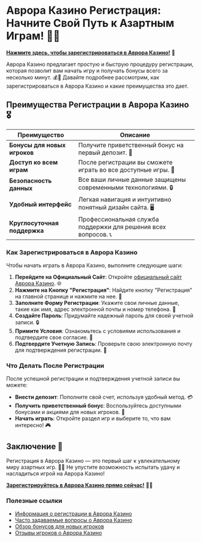 # Аврора Казино Регистрация: Начните Свой Путь к Азартным Играм! 🎉✨

[**Нажмите здесь, чтобы зарегистрироваться в Аврора Казино!**](https://10trafic-stat2.com/click/668546556bcc6313411604bd/6766/13032/subaccount) 🤑

Аврора Казино предлагает простую и быструю процедуру регистрации, которая позволит вам начать игру и получать бонусы всего за несколько минут. 💰🎲 Давайте подробнее рассмотрим, как зарегистрироваться в Аврора Казино и какие преимущества это дает.

## Преимущества Регистрации в Аврора Казино 🎖️

| Преимущество                     | Описание                                                |
|----------------------------------|--------------------------------------------------------|
| **Бонусы для новых игроков**     | Получите приветственный бонус на первый депозит. 🎁    |
| **Доступ ко всем играм**         | После регистрации вы сможете играть во все доступные игры. 🎰 |
| **Безопасность данных**          | Все ваши личные данные защищены современными технологиями. 🔒 |
| **Удобный интерфейс**            | Легкая навигация и интуитивно понятный дизайн сайта. 🖥️ |
| **Круглосуточная поддержка**     | Профессиональная служба поддержки для решения всех вопросов. 📞 |

### Как Зарегистрироваться в Аврора Казино

Чтобы начать играть в Аврора Казино, выполните следующие шаги:

1. **Перейдите на Официальный Сайт**: Откройте [официальный сайт Аврора Казино](https://10trafic-stat2.com/click/668546556bcc6313411604bd/6766/13032/subaccount). 🌐
2. **Нажмите на Кнопку "Регистрация"**: Найдите кнопку "Регистрация" на главной странице и нажмите на нее. 🔑
3. **Заполните Форму Регистрации**: Укажите свои личные данные, такие как имя, адрес электронной почты и номер телефона. 📧
4. **Создайте Пароль**: Придумайте надежный пароль для своей учетной записи. 🔒
5. **Примите Условия**: Ознакомьтесь с условиями использования и подтвердите свое согласие. 📜
6. **Подтвердите Учетную Запись**: Проверьте свою электронную почту для подтверждения регистрации. 📩

### Что Делать После Регистрации

После успешной регистрации и подтверждения учетной записи вы можете:

- **Внести депозит**: Пополните свой счет, используя удобный метод. 💳
- **Получить приветственный бонус**: Воспользуйтесь доступными бонусами и акциями для новых игроков. 🎉
- **Начать играть**: Откройте раздел игр и выберите то, что вам интересно! 🎮

## Заключение 🎊

Регистрация в Аврора Казино — это первый шаг к увлекательному миру азартных игр. 🌟💸 Не упустите возможность испытать удачу и насладиться игрой на Аврора Казино!

[**Зарегистрируйтесь в Аврора Казино прямо сейчас!**](https://10trafic-stat2.com/click/668546556bcc6313411604bd/6766/13032/subaccount) 💪🎊

### Полезные ссылки
- [Информация о регистрации в Аврора Казино](https://10trafic-stat2.com/click/668546556bcc6313411604bd/6766/13032/subaccount)
- [Часто задаваемые вопросы о Аврора Казино](https://10trafic-stat2.com/click/668546556bcc6313411604bd/6766/13032/subaccount)
- [Обзор бонусов для новых игроков](https://10trafic-stat2.com/click/668546556bcc6313411604bd/6766/13032/subaccount)
- [Отзывы игроков о Аврора Казино](https://10trafic-stat2.com/click/668546556bcc6313411604bd/6766/13032/subaccount)
